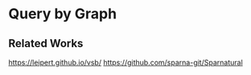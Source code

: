 # Query by Graph

## Related Works
https://leipert.github.io/vsb/
https://github.com/sparna-git/Sparnatural
